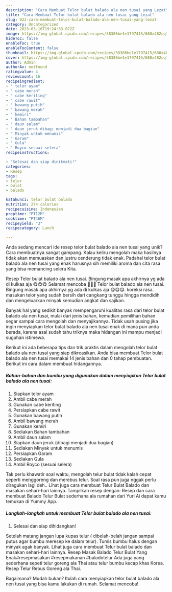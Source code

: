 ```yaml
---
description: "Cara Membuat Telor bulat balado ala nen tusai yang Lezat"
title: "Cara Membuat Telor bulat balado ala nen tusai yang Lezat"
slug: 922-cara-membuat-telor-bulat-balado-ala-nen-tusai-yang-lezat
category: Uncategorized
date: 2023-03-16T19:24:53.072Z
image: https://img-global.cpcdn.com/recipes/38386be1e1797415/680x482cq70/telor-bulat-balado-ala-nen-tusai-foto-resep-utama.jpg
hideToc: false
enableToc: true
enableTocContent: false
thumbnail: https://img-global.cpcdn.com/recipes/38386be1e1797415/680x482cq70/telor-bulat-balado-ala-nen-tusai-foto-resep-utama.jpg
cover: https://img-global.cpcdn.com/recipes/38386be1e1797415/680x482cq70/telor-bulat-balado-ala-nen-tusai-foto-resep-utama.jpg
author: Admin
authorAv: notfound
ratingvalue: 4
reviewcount: 16
recipeingredient:
- " telor ayam"
- " cabe merah"
- " cabe keriting"
- " cabe rawit"
- " bawang putih"
- " bawang merah"
- " kemiri"
- " Bahan tambahan"
- " daun salam"
- " daun jeruk dibagi menjadi dua bagian"
- " Minyak untuk menumis"
- " Garam"
- " Gula"
- " Royco sesuai selera"
recipeinstructions:

- "Selesai dan siap dinikmati!"
categories:
- Resep
tags:
- telor
- bulat
- balado

katakunci: telor bulat balado 
nutrition: 274 calories
recipecuisine: Indonesian
preptime: "PT12M"
cooktime: "PT46M"
recipeyield: "3"
recipecategory: Lunch

---
```





Anda sedang mencari ide resep telor bulat balado ala nen tusai yang unik? Cara membuatnya sangat gampang. Kalau keliru mengolah maka hasilnya tidak akan memuaskan dan justru cenderung tidak enak. Padahal telor bulat balado ala nen tusai yang enak harusnya sih memiliki aroma dan cita rasa yang bisa memancing selera Kita.





Resep Telor bulat balado ala nen tusai. Bingung masak apa akhirnya yg ada di kulkas aja 😋😋😋 Selamat mencoba 😬💃💃 Telor bulat balado ala nen tusai. Bingung masak apa akhirnya yg ada di kulkas aja 😋😋😋. koreksi rasa. masukan telor yang sudah bersih dari cangkang tunggu hingga mendidih dan mengeluarkan minyak kemudian angkat dan sajikan.

Banyak hal yang sedikit banyak mempengaruhi kualitas rasa dari telor bulat balado ala nen tusai, mulai dari jenis bahan, kemudian pemilihan bahan segar sampai cara mengolah dan menyajikannya. Tidak usah pusing jika ingin menyiapkan telor bulat balado ala nen tusai enak di mana pun anda berada, karena asal sudah tahu triknya maka hidangan ini mampu menjadi suguhan istimewa.






Berikut ini ada beberapa tips dan trik praktis dalam mengolah telor bulat balado ala nen tusai yang siap dikreasikan. Anda bisa membuat Telor bulat balado ala nen tusai memakai 14 jenis bahan dan 0 tahap pembuatan. Berikut ini cara dalam membuat hidangannya.

<!--inarticleads1-->

##### Bahan-bahan dan bumbu yang digunakan dalam menyiapkan Telor bulat balado ala nen tusai:

1. Siapkan  telor ayam
1. Ambil  cabe merah
1. Gunakan  cabe keriting
1. Persiapkan  cabe rawit
1. Gunakan  bawang putih
1. Ambil  bawang merah
1. Gunakan  kemiri
1. Sediakan  Bahan tambahan
1. Ambil  daun salam
1. Siapkan  daun jeruk (dibagi menjadi dua bagian)
1. Sediakan  Minyak untuk menumis
1. Persiapkan  Garam
1. Sediakan  Gula
1. Ambil  Royco (sesuai selera)


Tak perlu khawatir soal waktu, mengolah telur bulat tidak kalah cepat seperti menggoreng dan merebus telur. Soal rasa pun juga nggak perlu diragukan lagi deh.. Lihat juga cara membuat Telur Bulat Balado dan masakan sehari-hari lainnya. Tampilkan resep dengan: Resep dan cara membuat Balado Telur Bulat sederhana ala rumahan dari Yuri Ai dapat kamu temukan di Yummy App. 

<!--inarticleads2-->

##### Langkah-langkah untuk membuat Telor bulat balado ala nen tusai:


1. Selesai dan siap dihidangkan!

Setelah matang jangan lupa kupas telur ( dibelah-belah jangan sampai putus agar bumbu meresep ke dalam telur). Tumis bumbu halus dengan minyak agak banyak. Lihat juga cara membuat Telur bulat balado dan masakan sehari-hari lainnya. Resep Masak Balado Telur Bulat Yang Enak#resepmasakan #resepmakanan #baladotelur Ada juga yang sederhana sepeti telur goreng ala Thai atau telur bumbu kecap khas Korea. Resep Telur Rebus Goreng ala Thai. 

Bagaimana? Mudah bukan? Itulah cara menyiapkan telor bulat balado ala nen tusai yang bisa kamu lakukan di rumah. Selamat mencoba!
